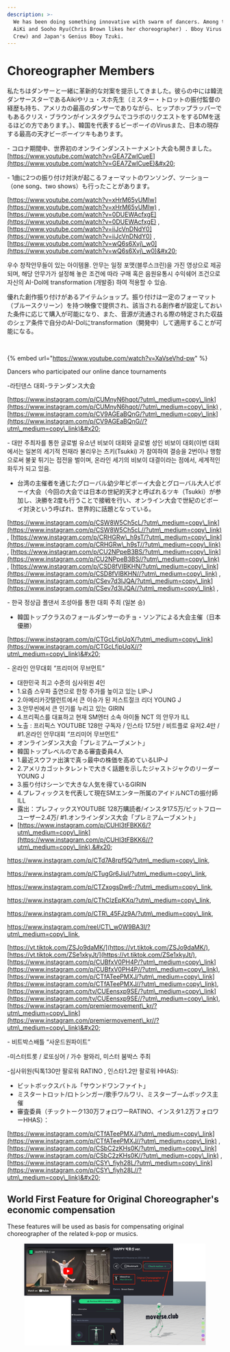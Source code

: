 ```yaml
---
description: >-
  We has been doing something innovative with swarm of dancers. Among them were
  AiKi and Sooho Ryu(Chris Brown likes her choreographer) . Bboy Virus (TIP
  Crew) and Japan's Genius Bboy Tzuki.
---
```


# Choreographer Members

&#x20;私たちはダンサーと一緒に革新的な対案を提示してきました。彼らの中には韓流ダンサースターであるAikiやリュ・スホ先生（ミスター・トロットの振付監督の経歴も持ち、アメリカの最高のダンサーでありながら、ヒップホップラッパーでもあるクリス・ブラウンがインスタグラムでコラボのリクエストをするDMを送るほどの方であります。）、韓国を代表するビーボーイのVirusまた、日本の現存する最高の天才ビーボーイツキもあります。



&#x20; \- コロナ期間中、世界初のオンラインダンストーナメント大会も開きました。 [https://www.youtube.com/watch?v=GEA7ZwlCueE](https://www.youtube.com/watch?v=GEA7ZwlCueE)&#x20;

&#x20;\- 1曲に2つの振り付け対決が起こるフォーマットのワンソング、ツーショー（one song、two shows）も行ったことがあります。

[https://www.youtube.com/watch?v=xHrM65yUMIw](https://www.youtube.com/watch?v=xHrM65yUMIw) ,  [https://www.youtube.com/watch?v=0DUEWAcfxgE](https://www.youtube.com/watch?v=0DUEWAcfxgE) , [https://www.youtube.com/watch?v=iiJcVnDNdY0](https://www.youtube.com/watch?v=iiJcVnDNdY0) , [https://www.youtube.com/watch?v=wQ6s6Xvj\_w0](https://www.youtube.com/watch?v=wQ6s6Xvj\_w0)&#x20;



우수 창작안무들이 있는 아이템몰. 안무는 일정 포맷(블루스크린)을 가진 영상으로 제공되며, 해당 안무가가 설정해 놓은 조건에 따라 구매 혹은 음원유통시 수익쉐어 조건으로 자신의 AI-Dol에 transformation (개발중) 하여 적용할 수 있슴.

優れた創作振り付けがあるアイテムショップ。振り付けは一定のフォーマット（ブルースクリーン）を持つ映像で提供され、該当される創作者が設定しておいた条件に応じて購入が可能になり、また、音源が流通される際の特定された収益のシェア条件で自分のAI-Dolにtransformation（開発中）して適用することが可能になる。



<figure><img src="../../../../.gitbook/assets/스크린샷 2023-05-02 오후 1.52.39.png" alt=""><figcaption></figcaption></figure>



{% embed url="https://www.youtube.com/watch?v=XaVseVhd-pw" %}

Dancers who participated our online dance tournaments

&#x20;\-라틴댄스 대회-ラテンダンス大会

&#x20;[https://www.instagram.com/p/CUMnyN6hqot/?utm\_medium=copy\_link](https://www.instagram.com/p/CUMnyN6hqot//?utm\_medium=copy\_link) ,  [https://www.instagram.com/p/CV9AGEaBQnG/?utm\_medium=copy\_link](https://www.instagram.com/p/CV9AGEaBQnG//?utm\_medium=copy\_link)&#x20;

&#x20; \- 대만 주최자를 통한 글로벌 유소년 비보이 대회와 글로벌 성인 비보이 대회(이번 대회에서는 일본의 세기적 천재라 불리우는 츠키(Tsukki) 가 참여하여 결승을 2번이나 행함으로써 불꽃 튀기는 접전을 벌이며, 온라인 세기의 비보이 대결이라는 점에서, 세계적인 화두가 되고 있음.&#x20;

* 台湾の主催者を通じたグローバル幼少年ビボーイ大会とグローバル大人ビボーイ大会（今回の大会では日本の世紀的天才と呼ばれるツキ（Tsukki）が参加し、決勝を2度も行うことで接戦を行い、オンライン大会で世紀のビボーイ対決という呼ばれ、世界的に話題となっている。

[https://www.instagram.com/p/CSW8W5Ch5cL/?utm\_medium=copy\_link](https://www.instagram.com/p/CSW8W5Ch5cL//?utm\_medium=copy\_link) , [https://www.instagram.com/p/CRHGRw\_h9sT/?utm\_medium=copy\_link](https://www.instagram.com/p/CRHGRw\_h9sT//?utm\_medium=copy\_link) , [https://www.instagram.com/p/CU2NPpeB3BS/?utm\_medium=copy\_link](https://www.instagram.com/p/CU2NPpeB3BS//?utm\_medium=copy\_link) , [https://www.instagram.com/p/CSD8fVIBKHN/?utm\_medium=copy\_link](https://www.instagram.com/p/CSD8fVIBKHN//?utm\_medium=copy\_link) , [https://www.instagram.com/p/CSev7d3lJQA/?utm\_medium=copy\_link](https://www.instagram.com/p/CSev7d3lJQA//?utm\_medium=copy\_link) ,&#x20;

&#x20;  \- 한국 정상급 폴댄서 조성아를 통한 대회 주최 (일본 승)

* 韓国トップクラスのフォールダンサーのチョ・ソンアによる大会主催（日本優勝）

&#x20;   [https://www.instagram.com/p/CTGcLfjpUqX/?utm\_medium=copy\_link](https://www.instagram.com/p/CTGcLfjpUqX//?utm\_medium=copy\_link)&#x20;

&#x20;\- 온라인 안무대회 “프리미어 무브먼트”

* 대한민국 최고 수준의 심사위원 4인&#x20;
* 1.요즘 스우파 출연으로 한창 주가를 높이고 있는 LIP-J
* 2.아메리카갓탤런트에서 큰 이슈가 된 저스트절크 리더 YOUNG J
* 3.안무씬에서 큰 인기를 누리고 있는 GIRIN
* 4.프리픽스를 대표하고 현재 SM엔터 소속 아이돌 NCT 의 안무가 ILL&#x20;
* 노출 : 프리픽스 YOUTUBE 128만 구독자 / 인스타 17.5만 / 비트플로 유저2.4만  / #1.온라인 안무대회 “프리미어 무브먼트”
* オンラインダンス大会「プレミアムーブメント」&#x20;
* 韓国トップレベルのである審査委員4人&#x20;
* 1.最近スウファ出演で真っ最中の株価を高めているLIP-J&#x20;
* 2.アメリカゴットタレントで大きく話題を示したジャストジャクのリーダーYOUNG J&#x20;
* 3.振り付けシーンで大きな人気を得ているGIRIN&#x20;
* 4.プレフィックスを代表して現在SMエンター所属のアイドルNCTの振付師ILL&#x20;
* 露出：プレフィックスYOUTUBE 128万購読者/インスタ17.5万/ビットフローユーザー2.4万/ #1.オンラインダンス大会「プレミアムーブメント」
* &#x20;[https://www.instagram.com/p/CUHI3tFBKK6/?utm\_medium=copy\_link](https://www.instagram.com/p/CUHI3tFBKK6//?utm\_medium=copy\_link),&#x20;

&#x20;      https://www.instagram.com/p/CTd7A8rpf5Q/?utm\_medium=copy\_link,

&#x20;      https://www.instagram.com/p/CTugGr6JiuI/?utm\_medium=copy\_link,

&#x20;     https://www.instagram.com/p/CTZxogsDw6-/?utm\_medium=copy\_link,

&#x20;     https://www.instagram.com/p/CThClzEpKXq/?utm\_medium=copy\_link,

&#x20;     https://www.instagram.com/p/CTR\_45FJz9A/?utm\_medium=copy\_link,

https://www.instagram.com/reel/CT\_w0W9BA3l/?utm\_medium=copy\_link,

[https://vt.tiktok.com/ZSJo9daMK/](https://vt.tiktok.com/ZSJo9daMK/), [https://vt.tiktok.com/ZSe1xkyJt/](https://vt.tiktok.com/ZSe1xkyJt/),  [https://www.instagram.com/p/CUBfxV0PH4P/?utm\_medium=copy\_link](https://www.instagram.com/p/CUBfxV0PH4P//?utm\_medium=copy\_link), [https://www.instagram.com/p/CTfATeePMXJ/?utm\_medium=copy\_link](https://www.instagram.com/p/CTfATeePMXJ//?utm\_medium=copy\_link), [https://www.instagram.com/tv/CUEensxp9SE/?utm\_medium=copy\_link](https://www.instagram.com/tv/CUEensxp9SE//?utm\_medium=copy\_link), [https://www.instagram.com/premiermovement\_kr/?utm\_medium=copy\_link](https://www.instagram.com/premiermovement\_kr//?utm\_medium=copy\_link)&#x20;

\- 비트박스배틀 “사운드원파이트”

\-미스터트롯 / 로또싱어 / 가수 왈와리, 미스터 붐박스 주최

\-심사위원(틱톡130만 팔로워 RATINO , 인스타1.2만 팔로워 HHAS):&#x20;

* ビットボックスバトル「サウンドワンファイト」
* ミスタートロット/ロトシンガー/歌手ワルワリ、ミスターブームボックス主催
* 審査委員（チックトーク130万フォロワーRATINO、インスタ1.2万フォロワーHHAS）：

[https://www.instagram.com/p/CTfATeePMXJ/?utm\_medium=copy\_link](https://www.instagram.com/p/CTfATeePMXJ//?utm\_medium=copy\_link) , [https://www.instagram.com/p/CSbC2zKHs0K/?utm\_medium=copy\_link](https://www.instagram.com/p/CSbC2zKHs0K//?utm\_medium=copy\_link) , [https://www.instagram.com/p/CSY\_fiyh28L/?utm\_medium=copy\_link](https://www.instagram.com/p/CSY\_fiyh28L//?utm\_medium=copy\_link)&#x20;

## World First Feature for Original Choreographer's economic compensation

&#x20;These features will be used as basis for compensating original choreographer of the related k-pop or musics.



<figure><img src="../../../../.gitbook/assets/image (5) (2).png" alt=""><figcaption></figcaption></figure>
